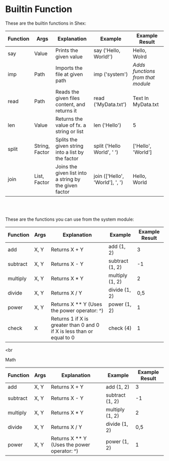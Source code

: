 # Builtin Function

These are the builtin functions in Shex:

| Function | Args | Explanation | Example | Example Result |
| --- | --- | --- | --- | --- |
| say | Value | Prints the given value | say ('Hello, World!') | Hello, Wolrd |
| imp | Path | Imports the file at given path | imp ('system') | *Adds functions from that module* |
| read | Path | Reads the given files content, and returns it | read ('MyData.txt') | Text In MyData.txt |
| len | Value | Returns the value of fx. a string or list | len ('Hello') | 5 |
| split | String, Factor | Splits the given string into a list by the factor | split ('Hello World', ' ') | ['Hello', 'World'] |
| join | List, Factor | Joins the given list into a string by the given factor | join (['Hello', 'World'], ', ') | Hello, World

<br><br>

These are the functions you can use from the system module:

| Function | Args | Explanation | Example | Example Result |
| --- | --- | --- | --- | --- |
| add | X, Y | Returns X + Y | add (1, 2) | 3 |
| subtract | X, Y | Returns X - Y | subtract (1, 2) | -1 |
| multiply | X, Y | Returns X * Y | multiply (1, 2) | 2 |
| divide | X, Y | Returns X / Y | divide (1, 2) | 0,5 |
| power | X, Y | Returns X ** Y (Uses the power operator: ^) | power (1, 2) | 1 |
| check | X | Returns 1 if X is greater than 0 and 0 if X is less than or equal to 0 | check (4) | 1 |

<br<br>

Math

| Function | Args | Explanation | Example | Example Result |
| --- | --- | --- | --- | --- |
| add | X, Y | Returns X + Y | add (1, 2) | 3 |
| subtract | X, Y | Returns X - Y | subtract (1, 2) | -1 |
| multiply | X, Y | Returns X * Y | multiply (1, 2) | 2 |
| divide | X, Y | Returns X / Y | divide (1, 2) | 0,5 |
| power | X, Y | Returns X ** Y (Uses the power operator: ^) | power (1, 2) | 1 |
